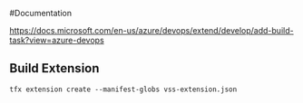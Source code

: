 #Documentation

https://docs.microsoft.com/en-us/azure/devops/extend/develop/add-build-task?view=azure-devops

## Build Extension

```
tfx extension create --manifest-globs vss-extension.json
```
